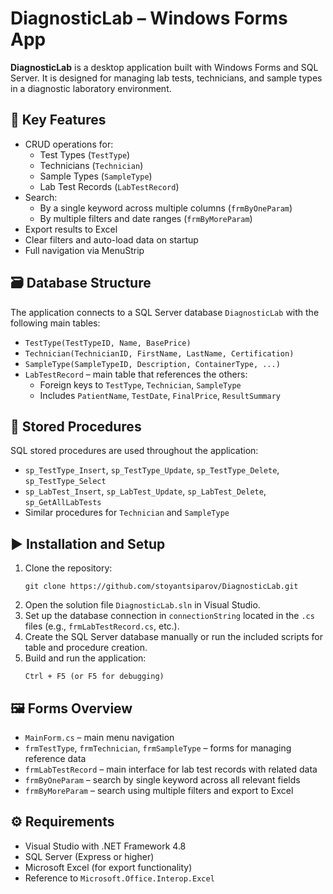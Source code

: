 
# DiagnosticLab – Windows Forms App

**DiagnosticLab** is a desktop application built with Windows Forms and SQL Server. It is designed for managing lab tests, technicians, and sample types in a diagnostic laboratory environment.

## 🧪 Key Features

- CRUD operations for:
  - Test Types (`TestType`)
  - Technicians (`Technician`)
  - Sample Types (`SampleType`)
  - Lab Test Records (`LabTestRecord`)
- Search:
  - By a single keyword across multiple columns (`frmByOneParam`)
  - By multiple filters and date ranges (`frmByMoreParam`)
- Export results to Excel
- Clear filters and auto-load data on startup
- Full navigation via MenuStrip

## 🗃️ Database Structure

The application connects to a SQL Server database `DiagnosticLab` with the following main tables:

- `TestType(TestTypeID, Name, BasePrice)`
- `Technician(TechnicianID, FirstName, LastName, Certification)`
- `SampleType(SampleTypeID, Description, ContainerType, ...)`
- `LabTestRecord` – main table that references the others:
  - Foreign keys to `TestType`, `Technician`, `SampleType`
  - Includes `PatientName`, `TestDate`, `FinalPrice`, `ResultSummary`

## 🧾 Stored Procedures

SQL stored procedures are used throughout the application:

- `sp_TestType_Insert`, `sp_TestType_Update`, `sp_TestType_Delete`, `sp_TestType_Select`
- `sp_LabTest_Insert`, `sp_LabTest_Update`, `sp_LabTest_Delete`, `sp_GetAllLabTests`
- Similar procedures for `Technician` and `SampleType`

## ▶️ Installation and Setup

1. Clone the repository:
   ```
   git clone https://github.com/stoyantsiparov/DiagnosticLab.git
   ```
2. Open the solution file `DiagnosticLab.sln` in Visual Studio.
3. Set up the database connection in `connectionString` located in the `.cs` files (e.g., `frmLabTestRecord.cs`, etc.).
4. Create the SQL Server database manually or run the included scripts for table and procedure creation.
5. Build and run the application:
   ```
   Ctrl + F5 (or F5 for debugging)
   ```

## 🖼️ Forms Overview

- `MainForm.cs` – main menu navigation
- `frmTestType`, `frmTechnician`, `frmSampleType` – forms for managing reference data
- `frmLabTestRecord` – main interface for lab test records with related data
- `frmByOneParam` – search by single keyword across all relevant fields
- `frmByMoreParam` – search using multiple filters and export to Excel

## ⚙️ Requirements

- Visual Studio with .NET Framework 4.8
- SQL Server (Express or higher)
- Microsoft Excel (for export functionality)
- Reference to `Microsoft.Office.Interop.Excel`

